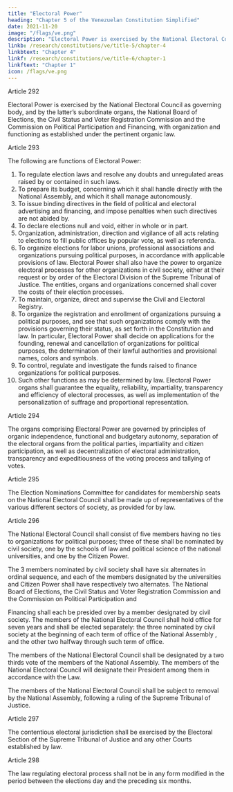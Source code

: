 ```yaml
---
title: "Electoral Power"
heading: "Chapter 5 of the Venezuelan Constitution Simplified"
date: 2021-11-20
image: "/flags/ve.png"
description: "Electoral Power is exercised by the National Electoral Council as governing body, and by the latter’s subordinate organs"
linkb: /research/constitutions/ve/title-5/chapter-4
linkbtext: "Chapter 4"
linkf: /research/constitutions/ve/title-6/chapter-1
linkftext: "Chapter 1"
icon: /flags/ve.png
---
```



Article 292

Electoral Power is exercised by the National Electoral Council as governing body, and by the latter’s subordinate organs, the National Board of Elections, the Civil Status and Voter Registration Commission and the Commission on Political Participation and Financing, with organization and functioning as established under the pertinent organic
law.


Article 293

The following are functions of Electoral Power:
1. To regulate election laws and resolve any doubts and unregulated areas raised
by or contained in such laws.
2. To prepare its budget, concerning which it shall handle directly with the National
Assembly, and which it shall manage autonomously.
3. To issue binding directives in the field of political and electoral advertising and
financing, and impose penalties when such directives are not abided by.
4. To declare elections null and void, either in whole or in part.
5. Organization, administration, direction and vigilance of all acts relating to
elections to fill public offices by popular vote, as well as referenda.
6. To organize elections for labor unions, professional associations and organizations pursuing political purposes, in accordance with applicable provisions of law. Electoral Power shall also have the power to organize electoral processes for other organizations in civil society, either at their request or by order of the Electoral Division of the Supreme Tribunal of Justice. The entities, organs and organizations concerned shall cover the costs of their election processes.
7. To maintain, organize, direct and supervise the Civil and Electoral Registry.
8. To organize the registration and enrollment of organizations pursuing a political
purposes, and see that such organizations comply with the provisions governing
their status, as set forth in the Constitution and law. In particular, Electoral
Power shall decide on applications for the founding, renewal and cancellation of
organizations for political purposes, the determination of their lawful authorities
and provisional names, colors and symbols.
9. To control, regulate and investigate the funds raised to finance organizations for
political purposes.
10. Such other functions as may be determined by law.
Electoral Power organs shall guarantee the equality, reliability, impartiality, transparency and efficiency of electoral processes, as well as implementation of the personalization of suffrage and proportional representation.

Article 294

The organs comprising Electoral Power are governed by principles of organic independence, functional and budgetary autonomy, separation of the electoral organs from the political parties, impartiality and citizen participation, as well as decentralization of electoral administration, transparency and expeditiousness of the
voting process and tallying of votes.

Article 295

The Election Nominations Committee for candidates for membership seats on the National Electoral Council shall be made up of representatives of the various different sectors of society, as provided for by law.

<!-- Electoral commission -->

Article 296

The National Electoral Council shall consist of five members having no ties to organizations for political purposes; three of these shall be nominated by civil society, one by the schools of law and political science of the national universities, and one by the Citizen Power.

The 3 members nominated by civil society shall have six alternates in ordinal sequence, and each of the members designated by the universities and Citizen Power shall have respectively two alternates. The National Board of Elections, the Civil Status and Voter Registration Commission and the Commission on Political Participation and

Financing shall each be presided over by a member designated by civil society. The members of the National Electoral Council shall hold office for seven years and shall be elected separately: the three nominated by civil society at the beginning of each term of office of the National Assembly , and the other two halfway through such term of office. 

The members of the National Electoral Council shall be designated by a two thirds vote of the members of the National Assembly. The members of the National Electoral Council will designate their President among them in accordance with the Law. 

The members of the National Electoral Council shall be subject to removal by the National Assembly, following a ruling of the Supreme Tribunal of Justice. 

Article 297

The contentious electoral jurisdiction shall be exercised by the Electoral Section of the Supreme Tribunal of Justice and any other Courts established by law.

Article 298

The law regulating electoral process shall not be in any form modified in the period
between the elections day and the preceding six months.



